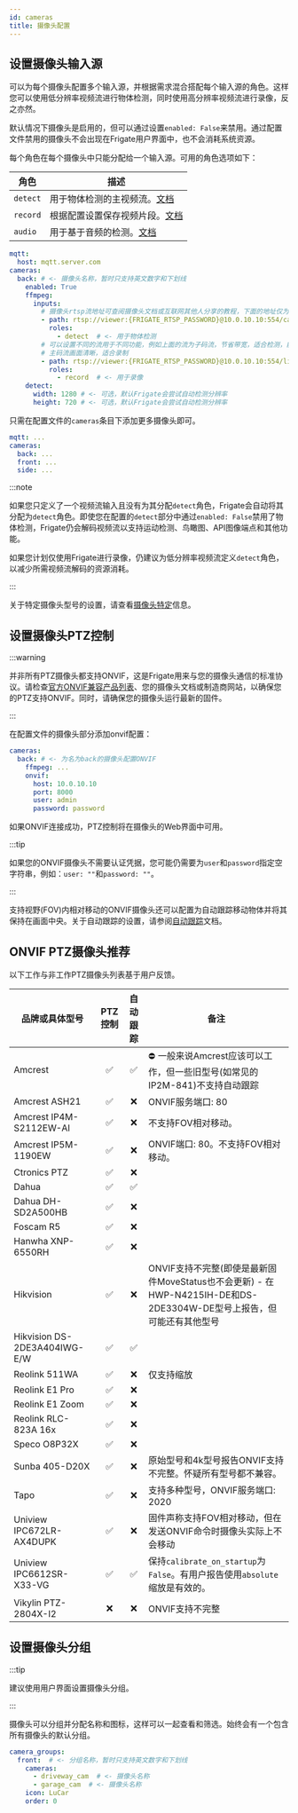 ```yaml
---
id: cameras
title: 摄像头配置
---
```


## 设置摄像头输入源

可以为每个摄像头配置多个输入源，并根据需求混合搭配每个输入源的角色。这样您可以使用低分辨率视频流进行物体检测，同时使用高分辨率视频流进行录像，反之亦然。

默认情况下摄像头是启用的，但可以通过设置`enabled: False`来禁用。通过配置文件禁用的摄像头不会出现在Frigate用户界面中，也不会消耗系统资源。

每个角色在每个摄像头中只能分配给一个输入源。可用的角色选项如下：

| 角色     | 描述                                                                         |
| -------- | ----------------------------------------------------------------------------------- |
| `detect` | 用于物体检测的主视频流。[文档](object_detectors.md)                         |
| `record` | 根据配置设置保存视频片段。[文档](record.md) |
| `audio`  | 用于基于音频的检测。[文档](audio_detectors.md)                          |

```yaml
mqtt:
  host: mqtt.server.com
cameras:
  back: # <- 摄像头名称，暂时只支持英文数字和下划线
    enabled: True
    ffmpeg:
      inputs:
        # 摄像头rtsp流地址可查阅摄像头文档或互联网其他人分享的教程，下面的地址仅为范例
        - path: rtsp://viewer:{FRIGATE_RTSP_PASSWORD}@10.0.10.10:554/cam/realmonitor?channel=1&subtype=2
          roles:
            - detect  # <- 用于物体检测
        # 可以设置不同的流用于不同功能，例如上面的流为子码流，节省带宽，适合检测，能够降低检测器负担
        # 主码流画面清晰，适合录制
        - path: rtsp://viewer:{FRIGATE_RTSP_PASSWORD}@10.0.10.10:554/live
          roles:
            - record  # <- 用于录像
    detect:
      width: 1280 # <- 可选，默认Frigate会尝试自动检测分辨率
      height: 720 # <- 可选，默认Frigate会尝试自动检测分辨率
```

只需在配置文件的`cameras`条目下添加更多摄像头即可。

```yaml
mqtt: ...
cameras:
  back: ...
  front: ...
  side: ...
```

:::note

如果您只定义了一个视频流输入且没有为其分配`detect`角色，Frigate会自动将其分配为`detect`角色。即使您在配置的`detect`部分中通过`enabled: False`禁用了物体检测，Frigate仍会解码视频流以支持运动检测、鸟瞰图、API图像端点和其他功能。

如果您计划仅使用Frigate进行录像，仍建议为低分辨率视频流定义`detect`角色，以减少所需视频流解码的资源消耗。

:::

关于特定摄像头型号的设置，请查看[摄像头特定](camera_specific.md)信息。

## 设置摄像头PTZ控制

:::warning

并非所有PTZ摄像头都支持ONVIF，这是Frigate用来与您的摄像头通信的标准协议。请检查[官方ONVIF兼容产品列表](https://www.onvif.org/conformant-products/)、您的摄像头文档或制造商网站，以确保您的PTZ支持ONVIF。同时，请确保您的摄像头运行最新的固件。

:::

在配置文件的摄像头部分添加onvif配置：

```yaml
cameras:
  back: # <- 为名为back的摄像头配置ONVIF
    ffmpeg: ...
    onvif:
      host: 10.0.10.10
      port: 8000
      user: admin
      password: password
```

如果ONVIF连接成功，PTZ控制将在摄像头的Web界面中可用。

:::tip

如果您的ONVIF摄像头不需要认证凭据，您可能仍需要为`user`和`password`指定空字符串，例如：`user: ""`和`password: ""`。

:::

支持视野(FOV)内相对移动的ONVIF摄像头还可以配置为自动跟踪移动物体并将其保持在画面中央。关于自动跟踪的设置，请参阅[自动跟踪](autotracking.md)文档。

## ONVIF PTZ摄像头推荐

以下工作与非工作PTZ摄像头列表基于用户反馈。

| 品牌或具体型号     | PTZ控制 | 自动跟踪 | 备注                                                                                                                                           |
| ---------------------------- | :----------: | :----------: | ----------------------------------------------------------------------------------------------------------------------------------------------- |
| Amcrest                      |      ✅      |      ✅      | ⛔️ 一般来说Amcrest应该可以工作，但一些旧型号(如常见的IP2M-841)不支持自动跟踪                                 |
| Amcrest ASH21                |      ✅      |      ❌      | ONVIF服务端口: 80                                                                                                                          |
| Amcrest IP4M-S2112EW-AI      |      ✅      |      ❌      | 不支持FOV相对移动。                                                                                                            |
| Amcrest IP5M-1190EW          |      ✅      |      ❌      | ONVIF端口: 80。不支持FOV相对移动。                                                                                            |
| Ctronics PTZ                 |      ✅      |      ❌      |                                                                                                                                                 |
| Dahua                        |      ✅      |      ✅      |                                                                                                                                                 |
| Dahua DH-SD2A500HB           |      ✅      |      ❌      |                                                                                                                                                 |
| Foscam R5                    |      ✅      |      ❌      |                                                                                                                                                 |
| Hanwha XNP-6550RH            |      ✅      |      ❌      |                                                                                                                                                 |
| Hikvision                    |      ✅      |      ❌      | ONVIF支持不完整(即使是最新固件MoveStatus也不会更新) - 在HWP-N4215IH-DE和DS-2DE3304W-DE型号上报告，但可能还有其他型号 |
| Hikvision DS-2DE3A404IWG-E/W |      ✅      |      ✅      |                                                                                                                                                 |
| Reolink 511WA                |      ✅      |      ❌      | 仅支持缩放                                                                                                                                       |
| Reolink E1 Pro               |      ✅      |      ❌      |                                                                                                                                                 |
| Reolink E1 Zoom              |      ✅      |      ❌      |                                                                                                                                                 |
| Reolink RLC-823A 16x         |      ✅      |      ❌      |                                                                                                                                                 |
| Speco O8P32X                 |      ✅      |      ❌      |                                                                                                                                                 |
| Sunba 405-D20X               |      ✅      |      ❌      | 原始型号和4k型号报告ONVIF支持不完整。怀疑所有型号都不兼容。                                            |
| Tapo                         |      ✅      |      ❌      | 支持多种型号，ONVIF服务端口: 2020                                                                                                 |
| Uniview IPC672LR-AX4DUPK     |      ✅      |      ❌      | 固件声称支持FOV相对移动，但在发送ONVIF命令时摄像头实际上不会移动                                  |
| Uniview IPC6612SR-X33-VG     |      ✅      |      ✅      | 保持`calibrate_on_startup`为`False`。有用户报告使用`absolute`缩放是有效的。                                           |
| Vikylin PTZ-2804X-I2         |      ❌      |      ❌      | ONVIF支持不完整                                                                                                                        |

## 设置摄像头分组

:::tip

建议使用用户界面设置摄像头分组。

:::

摄像头可以分组并分配名称和图标，这样可以一起查看和筛选。始终会有一个包含所有摄像头的默认分组。

```yaml
camera_groups:
  front:  # <- 分组名称，暂时只支持英文数字和下划线
    cameras:
      - driveway_cam  # <- 摄像头名称
      - garage_cam  # <- 摄像头名称
    icon: LuCar
    order: 0
```